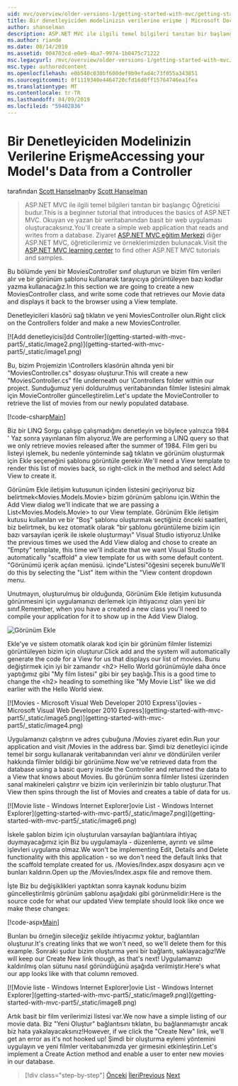 ```yaml
---
uid: mvc/overview/older-versions-1/getting-started-with-mvc/getting-started-with-mvc-part5
title: Bir denetleyiciden modelinizin verilerine erişme | Microsoft Docs
author: shanselman
description: ASP.NET MVC ile ilgili temel bilgileri tanıtan bir başlangıç Öğreticisi budur. Okuyan ve yazan bir veritabanından basit bir web uygulaması oluşturun.
ms.author: riande
ms.date: 08/14/2010
ms.assetid: 004703cd-e0e9-4ba7-9974-1b0475c71222
msc.legacyurl: /mvc/overview/older-versions-1/getting-started-with-mvc/getting-started-with-mvc-part5
msc.type: authoredcontent
ms.openlocfilehash: e0b540c030bf600def9b9efad4c73f055a343851
ms.sourcegitcommit: 0f1119340e4464720cfd16d0ff15764746ea1fea
ms.translationtype: MT
ms.contentlocale: tr-TR
ms.lasthandoff: 04/09/2019
ms.locfileid: "59402836"
---
```

# <a name="accessing-your-models-data-from-a-controller"></a><span data-ttu-id="f40fb-104">Bir Denetleyiciden Modelinizin Verilerine Erişme</span><span class="sxs-lookup"><span data-stu-id="f40fb-104">Accessing your Model's Data from a Controller</span></span>

<span data-ttu-id="f40fb-105">tarafından [Scott Hanselman](https://github.com/shanselman)</span><span class="sxs-lookup"><span data-stu-id="f40fb-105">by [Scott Hanselman](https://github.com/shanselman)</span></span>

> <span data-ttu-id="f40fb-106">ASP.NET MVC ile ilgili temel bilgileri tanıtan bir başlangıç Öğreticisi budur.</span><span class="sxs-lookup"><span data-stu-id="f40fb-106">This is a beginner tutorial that introduces the basics of ASP.NET MVC.</span></span> <span data-ttu-id="f40fb-107">Okuyan ve yazan bir veritabanından basit bir web uygulaması oluşturacaksınız.</span><span class="sxs-lookup"><span data-stu-id="f40fb-107">You'll create a simple web application that reads and writes from a database.</span></span> <span data-ttu-id="f40fb-108">Ziyaret [ASP.NET MVC eğitim Merkezi](../../../index.md) diğer ASP.NET MVC, öğreticilerimiz ve örneklerimizden bulunacak.</span><span class="sxs-lookup"><span data-stu-id="f40fb-108">Visit the [ASP.NET MVC learning center](../../../index.md) to find other ASP.NET MVC tutorials and samples.</span></span>


<span data-ttu-id="f40fb-109">Bu bölümde yeni bir MoviesController sınıf oluşturun ve bizim film verileri alır ve bir görünüm şablonu kullanarak tarayıcıya görüntüleyen bazı kodlar yazma kullanacağız.</span><span class="sxs-lookup"><span data-stu-id="f40fb-109">In this section we are going to create a new MoviesController class, and write some code that retrieves our Movie data and displays it back to the browser using a View template.</span></span>

<span data-ttu-id="f40fb-110">Denetleyicileri klasörü sağ tıklatın ve yeni MoviesController olun.</span><span class="sxs-lookup"><span data-stu-id="f40fb-110">Right click on the Controllers folder and make a new MoviesController.</span></span>

[![A<span data-ttu-id="f40fb-111">dd denetleyicisi]</span><span class="sxs-lookup"><span data-stu-id="f40fb-111">dd Controller]</span></span>(getting-started-with-mvc-part5/_static/image2.png)](getting-started-with-mvc-part5/_static/image1.png)

<span data-ttu-id="f40fb-112">Bu, bizim Projemizin \Controllers klasörün altında yeni bir "MoviesController.cs" dosyası oluşturur.</span><span class="sxs-lookup"><span data-stu-id="f40fb-112">This will create a new "MoviesController.cs" file underneath our \Controllers folder within our project.</span></span> <span data-ttu-id="f40fb-113">Sunduğumuz yeni doldurulmuş veritabanından filmler listesini almak için MovieController güncelleştirelim.</span><span class="sxs-lookup"><span data-stu-id="f40fb-113">Let's update the MovieController to retrieve the list of movies from our newly populated database.</span></span>

[!code-csharp[Main](getting-started-with-mvc-part5/samples/sample1.cs)]

<span data-ttu-id="f40fb-114">Biz bir LINQ Sorgu çalışıp çalışmadığını denetleyin ve böylece yalnızca 1984 ' Yaz sonra yayınlanan film alıyoruz.</span><span class="sxs-lookup"><span data-stu-id="f40fb-114">We are performing a LINQ query so that we only retrieve movies released after the summer of 1984.</span></span> <span data-ttu-id="f40fb-115">Film geri bu listeyi işlemek, bu nedenle yönteminde sağ tıklatın ve görünüm oluşturmak için Ekle seçeneğini şablonu görüntüle gerekir.</span><span class="sxs-lookup"><span data-stu-id="f40fb-115">We'll need a View template to render this list of movies back, so right-click in the method and select Add View to create it.</span></span>

<span data-ttu-id="f40fb-116">Görünüm Ekle iletişim kutusunun içinden listesini geçiriyoruz biz belirtmek&lt;Movies.Models.Movie&gt; bizim görünüm şablonu için.</span><span class="sxs-lookup"><span data-stu-id="f40fb-116">Within the Add View dialog we'll indicate that we are passing a List&lt;Movies.Models.Movie&gt; to our View template.</span></span> <span data-ttu-id="f40fb-117">Görünüm Ekle iletişim kutusu kullanılan ve bir "Boş" şablonu oluşturmak seçtiğiniz önceki saatleri, biz belirtmek, bu kez otomatik olarak "bir şablonu görüntüleme bizim için bazı varsayılan içerik ile iskele oluşturmayı" Visual Studio istiyoruz.</span><span class="sxs-lookup"><span data-stu-id="f40fb-117">Unlike the previous times we used the Add View dialog and chose to create an "Empty" template, this time we'll indicate that we want Visual Studio to automatically "scaffold" a view template for us with some default content.</span></span> <span data-ttu-id="f40fb-118">"Görünümü içerik açılan menüsü. içinde"Listesi"öğesini seçerek bunu</span><span class="sxs-lookup"><span data-stu-id="f40fb-118">We'll do this by selecting the "List" item within the "View content dropdown menu.</span></span>

<span data-ttu-id="f40fb-119">Unutmayın, oluşturulmuş bir olduğunda, Görünüm Ekle iletişim kutusunda görünmesini için uygulamanızı derlemek için ihtiyacınız olan yeni bir sınıf.</span><span class="sxs-lookup"><span data-stu-id="f40fb-119">Remember, when you have a created a new class you'll need to compile your application for it to show up in the Add View Dialog.</span></span>

![Görünüm Ekle](getting-started-with-mvc-part5/_static/image3.png)

<span data-ttu-id="f40fb-121">Ekle'ye ve sistem otomatik olarak kod için bir görünüm filmler listemizi görüntüleyen bizim için oluşturur.</span><span class="sxs-lookup"><span data-stu-id="f40fb-121">Click add and the system will automatically generate the code for a View for us that displays our list of movies.</span></span> <span data-ttu-id="f40fb-122">Bunu değiştirmek için iyi bir zamandır &lt;h2&gt; Hello World görünümüyle daha önce yaptığımız gibi "My film listesi" gibi bir şey başlığı.</span><span class="sxs-lookup"><span data-stu-id="f40fb-122">This is a good time to change the &lt;h2&gt; heading to something like "My Movie List" like we did earlier with the Hello World view.</span></span>

[![M<span data-ttu-id="f40fb-123">ovies - Microsoft Visual Web Developer 2010 Express'i]</span><span class="sxs-lookup"><span data-stu-id="f40fb-123">ovies - Microsoft Visual Web Developer 2010 Express]</span></span>(getting-started-with-mvc-part5/_static/image5.png)](getting-started-with-mvc-part5/_static/image4.png)

<span data-ttu-id="f40fb-124">Uygulamanızı çalıştırın ve adres çubuğuna /Movies ziyaret edin.</span><span class="sxs-lookup"><span data-stu-id="f40fb-124">Run your application and visit /Movies in the address bar.</span></span> <span data-ttu-id="f40fb-125">Şimdi biz denetleyici içinde temel bir sorgu kullanarak veritabanından veri alınır ve döndürülen veriler hakkında filmler bildiği bir görünüme.</span><span class="sxs-lookup"><span data-stu-id="f40fb-125">Now we've retrieved data from the database using a basic query inside the Controller and returned the data to a View that knows about Movies.</span></span> <span data-ttu-id="f40fb-126">Bu görünüm sonra filmler listesi üzerinden sanal makineleri çalıştırır ve bizim için verilerinizin bir tablo oluşturur.</span><span class="sxs-lookup"><span data-stu-id="f40fb-126">That View then spins through the list of Movies and creates a table of data for us.</span></span>

[![M<span data-ttu-id="f40fb-127">ovie liste - Windows Internet Explorer]</span><span class="sxs-lookup"><span data-stu-id="f40fb-127">ovie List - Windows Internet Explorer]</span></span>(getting-started-with-mvc-part5/_static/image7.png)](getting-started-with-mvc-part5/_static/image6.png)

<span data-ttu-id="f40fb-128">İskele şablon bizim için oluşturulan varsayılan bağlantılara ihtiyaç duymayacağımız için Biz bu uygulamayla - düzenleme, ayrıntı ve silme işlevleri uygulama olmaz.</span><span class="sxs-lookup"><span data-stu-id="f40fb-128">We won't be implementing Edit, Details and Delete functionality with this application - so we don't need the default links that the scaffold template created for us.</span></span> <span data-ttu-id="f40fb-129">/Movies/Index.aspx dosyasını açın ve bunları kaldırın.</span><span class="sxs-lookup"><span data-stu-id="f40fb-129">Open up the /Movies/Index.aspx file and remove them.</span></span>

<span data-ttu-id="f40fb-130">İşte Biz bu değişiklikleri yaptıktan sonra kaynak kodunu bizim güncelleştirilmiş görünüm şablonu aşağıdaki gibi görünmelidir:</span><span class="sxs-lookup"><span data-stu-id="f40fb-130">Here is the source code for what our updated View template should look like once we make these changes:</span></span>

[!code-aspx[Main](getting-started-with-mvc-part5/samples/sample2.aspx)]

<span data-ttu-id="f40fb-131">Bunları bu örneğin sileceğiz şekilde ihtiyacımız yoktur, bağlantıları oluşturur.</span><span class="sxs-lookup"><span data-stu-id="f40fb-131">It's creating links that we won't need, so we'll delete them for this example.</span></span> <span data-ttu-id="f40fb-132">Sonraki şudur bizim oluşturma yeni bir bağlantı, saklayacağız!</span><span class="sxs-lookup"><span data-stu-id="f40fb-132">We will keep our Create New link though, as that's next!</span></span> <span data-ttu-id="f40fb-133">Uygulamamızı kaldırılmış olan sütunu nasıl göründüğünü aşağıda verilmiştir.</span><span class="sxs-lookup"><span data-stu-id="f40fb-133">Here's what our app looks like with that column removed.</span></span>

[![M<span data-ttu-id="f40fb-134">ovie liste - Windows Internet Explorer]</span><span class="sxs-lookup"><span data-stu-id="f40fb-134">ovie List - Windows Internet Explorer]</span></span>(getting-started-with-mvc-part5/_static/image9.png)](getting-started-with-mvc-part5/_static/image8.png)

<span data-ttu-id="f40fb-135">Artık basit bir film verilerimizi listesi var.</span><span class="sxs-lookup"><span data-stu-id="f40fb-135">We now have a simple listing of our movie data.</span></span> <span data-ttu-id="f40fb-136">Biz "Yeni Oluştur" bağlantısını tıklatın, bu bağlanmamıştır ancak biz hata yakalayacaksınız!</span><span class="sxs-lookup"><span data-stu-id="f40fb-136">However, if we click the "Create New" link, we'll get an error as it's not hooked up!</span></span> <span data-ttu-id="f40fb-137">Şimdi bir oluşturma eylemi yöntemini uygulayın ve yeni filmler veritabanımızda yer girmesini etkinleştirin.</span><span class="sxs-lookup"><span data-stu-id="f40fb-137">Let's implement a Create Action method and enable a user to enter new movies in our database.</span></span>

> [!div class="step-by-step"]
> <span data-ttu-id="f40fb-138">[Önceki](getting-started-with-mvc-part4.md)
> [İleri](getting-started-with-mvc-part6.md)</span><span class="sxs-lookup"><span data-stu-id="f40fb-138">[Previous](getting-started-with-mvc-part4.md)
[Next](getting-started-with-mvc-part6.md)</span></span>
